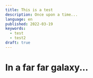 ```yaml
---
title: This is a test
description: Once upon a time...
language: en
published: 2022-03-19
keywords:
  - test
  - test2
draft: true
---
```


# In a far far galaxy...
